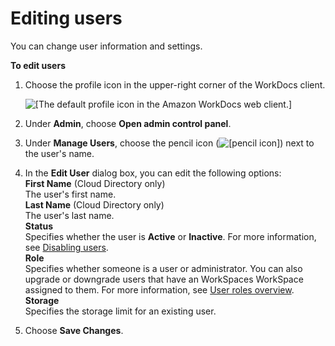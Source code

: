 # Editing users<a name="edit_user"></a>

You can change user information and settings\.

**To edit users**

1. Choose the profile icon in the upper\-right corner of the WorkDocs client\.

    ![\[The default profile icon in the Amazon WorkDocs web client.\]](http://docs.aws.amazon.com/workdocs/latest/adminguide/images/wd-profile-default.png) 

1. Under **Admin**, choose **Open admin control panel**\.

1. Under **Manage Users**, choose the pencil icon \(![\[pencil icon\]](http://docs.aws.amazon.com/workdocs/latest/adminguide/images/pencil_icon.png)\) next to the user's name\.

1. In the **Edit User** dialog box, you can edit the following options:  
**First Name** \(Cloud Directory only\)  
The user's first name\.  
**Last Name** \(Cloud Directory only\)  
The user's last name\.  
**Status**  
Specifies whether the user is **Active** or **Inactive**\. For more information, see [Disabling users](inactive-user.md)\.  
**Role**  
Specifies whether someone is a user or administrator\. You can also upgrade or downgrade users that have an WorkSpaces WorkSpace assigned to them\. For more information, see [User roles overview](users_ovw.md)\.  
**Storage**  
Specifies the storage limit for an existing user\.

1. Choose **Save Changes**\.